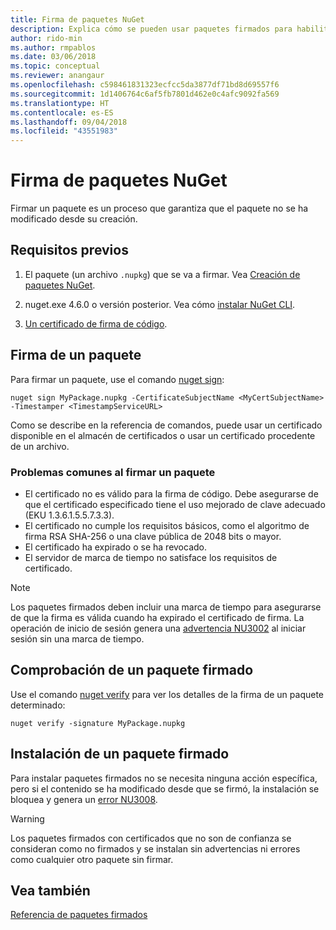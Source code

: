 ```yaml
---
title: Firma de paquetes NuGet
description: Explica cómo se pueden usar paquetes firmados para habilitar la comprobación de integridad del contenido.
author: rido-min
ms.author: rmpablos
ms.date: 03/06/2018
ms.topic: conceptual
ms.reviewer: anangaur
ms.openlocfilehash: c598461831323ecfcc5da3877df71bd8d69557f6
ms.sourcegitcommit: 1d1406764c6af5fb7801d462e0c4afc9092fa569
ms.translationtype: HT
ms.contentlocale: es-ES
ms.lasthandoff: 09/04/2018
ms.locfileid: "43551983"
---
```

# <a name="signing-nuget-packages"></a>Firma de paquetes NuGet

Firmar un paquete es un proceso que garantiza que el paquete no se ha modificado desde su creación.

## <a name="prerequisites"></a>Requisitos previos

1. El paquete (un archivo `.nupkg`) que se va a firmar. Vea [Creación de paquetes NuGet](creating-a-package.md).

1. nuget.exe 4.6.0 o versión posterior. Vea cómo [instalar NuGet CLI](../install-nuget-client-tools.md#nugetexe-cli).

1. [Un certificado de firma de código](../reference/signed-packages-reference.md#get-a-code-signing-certificate).

## <a name="sign-a-package"></a>Firma de un paquete

Para firmar un paquete, use el comando [nuget sign](../tools/cli-ref-sign.md):

```cli
nuget sign MyPackage.nupkg -CertificateSubjectName <MyCertSubjectName> -Timestamper <TimestampServiceURL>
```

Como se describe en la referencia de comandos, puede usar un certificado disponible en el almacén de certificados o usar un certificado procedente de un archivo.

### <a name="common-problems-when-signing-a-package"></a>Problemas comunes al firmar un paquete

- El certificado no es válido para la firma de código. Debe asegurarse de que el certificado especificado tiene el uso mejorado de clave adecuado (EKU 1.3.6.1.5.5.7.3.3).
- El certificado no cumple los requisitos básicos, como el algoritmo de firma RSA SHA-256 o una clave pública de 2048 bits o mayor.
- El certificado ha expirado o se ha revocado.
- El servidor de marca de tiempo no satisface los requisitos de certificado.

> [!Note]
> Los paquetes firmados deben incluir una marca de tiempo para asegurarse de que la firma es válida cuando ha expirado el certificado de firma. La operación de inicio de sesión genera una [advertencia NU3002](../reference/errors-and-warnings/NU3002.md) al iniciar sesión sin una marca de tiempo.

## <a name="verify-a-signed-package"></a>Comprobación de un paquete firmado

Use el comando [nuget verify](../tools/cli-ref-verify.md) para ver los detalles de la firma de un paquete determinado:

```cli
nuget verify -signature MyPackage.nupkg
```

## <a name="install-a-signed-package"></a>Instalación de un paquete firmado

Para instalar paquetes firmados no se necesita ninguna acción específica, pero si el contenido se ha modificado desde que se firmó, la instalación se bloquea y genera un [error NU3008](../reference/errors-and-warnings/NU3008.md).

> [!Warning]
> Los paquetes firmados con certificados que no son de confianza se consideran como no firmados y se instalan sin advertencias ni errores como cualquier otro paquete sin firmar.

## <a name="see-also"></a>Vea también

[Referencia de paquetes firmados](../reference/Signed-Packages-Reference.md)
